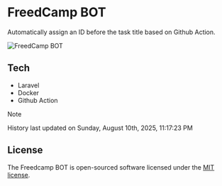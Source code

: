 # FreedCamp BOT

Automatically assign an ID before the task title based on Github Action.

![FreedCamp BOT](https://repository-images.githubusercontent.com/737932867/7d34798b-2680-471c-b089-a78a718d3d6a)

## Tech

- Laravel
- Docker
- Github Action

> [!NOTE]  
> History last updated on Sunday, August 10th, 2025, 11:17:23 PM

## License

The Freedcamp BOT is open-sourced software licensed under the [MIT license](https://opensource.org/licenses/MIT).
